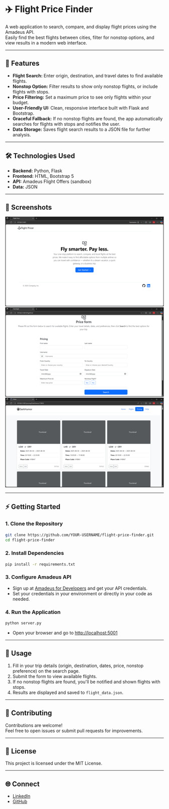 # ✈️ Flight Price Finder

A web application to search, compare, and display flight prices using the Amadeus API.  
Easily find the best flights between cities, filter for nonstop options, and view results in a modern web interface.

---

## 🚀 Features

- **Flight Search:** Enter origin, destination, and travel dates to find available flights.
- **Nonstop Option:** Filter results to show only nonstop flights, or include flights with stops.
- **Price Filtering:** Set a maximum price to see only flights within your budget.
- **User-Friendly UI:** Clean, responsive interface built with Flask and Bootstrap.
- **Graceful Fallback:** If no nonstop flights are found, the app automatically searches for flights with stops and notifies the user.
- **Data Storage:** Saves flight search results to a JSON file for further analysis.

---

## 🛠️ Technologies Used

- **Backend:** Python, Flask
- **Frontend:** HTML, Bootstrap 5
- **API:** Amadeus Flight Offers (sandbox)
- **Data:** JSON

---

## 📸 Screenshots
![Home Page](screenshots/home.png)
![Flight Search](screenshots/search.png)
![Flight Results](screenshots/results.png)

---

## ⚡ Getting Started

### 1. Clone the Repository

```bash
git clone https://github.com/YOUR-USERNAME/flight-price-finder.git
cd flight-price-finder
```

### 2. Install Dependencies

```bash
pip install -r requirements.txt
```

### 3. Configure Amadeus API

- Sign up at [Amadeus for Developers](https://developers.amadeus.com/) and get your API credentials.
- Set your credentials in your environment or directly in your code as needed.

### 4. Run the Application

```bash
python server.py
```

- Open your browser and go to [http://localhost:5001](http://localhost:5001)

---

## 📝 Usage

1. Fill in your trip details (origin, destination, dates, price, nonstop preference) on the search page.
2. Submit the form to view available flights.
3. If no nonstop flights are found, you'll be notified and shown flights with stops.
4. Results are displayed and saved to `flight_data.json`.

---

## 🤝 Contributing

Contributions are welcome!  
Feel free to open issues or submit pull requests for improvements.

---

## 📄 License

This project is licensed under the MIT License.

---

## 🌐 Connect

- [LinkedIn](https://www.linkedin.com/in/michealudekwu)
- [GitHub](https://github.com/Michealudekwu/Flight-Pricings)
